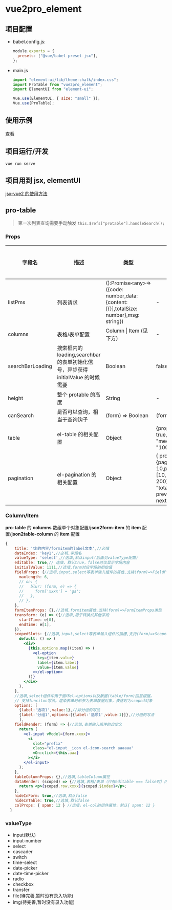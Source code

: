 <!--
 * @Author: zoufengfan
 * @Date: 2022-06-10 10:08:14
 * @LastEditTime: 2022-06-15 11:16:06
 * @LastEditors: zoufengfan
-->

# vue2pro_element

## 项目配置

- babel.config.js:
  ```js
  module.exports = {
    presets: ["@vue/babel-preset-jsx"],
  };
  ```
- main.js

  ```js
  import "element-ui/lib/theme-chalk/index.css";
  import ProTable from "vue2pro_element";
  import ElementUI from "element-ui";

  Vue.use(ElementUI, { size: "small" });
  Vue.use(ProTable);
  ```

## 使用示例

[查看](./src/App.vue)

## 项目运行/开发

```
vue run serve
```

## 项目用到 jsx, elementUI

[jsx-vue2 的使用方法](!https://github.com/vuejs/jsx-vue2)

## pro-table

> 第一次列表查询需要手动触发
> `this.$refs["protable"].handleSearch();`

### Props

| 字段名           | 描述                                                                            | 类型                                                                                    | 默认值                                                                                                     | 可选/必填 |
| ---------------- | ------------------------------------------------------------------------------- | --------------------------------------------------------------------------------------- | ---------------------------------------------------------------------------------------------------------- | --------- |
| listPms          | 列表请求                                                                        | ():Promise\<any\>=>({code: number,data: {content: [{}],totalSize: number},msg: string}) | -                                                                                                          | 必填      |
| columns          | 表格/表单配置                                                                   | Column \| Item (见下方)                                                                 | -                                                                                                          | 必填      |
| searchBarLoading | 搜索框内的 loading,searchbar 的表单初始化信号，异步获得 initialValue 的时候需要 | Boolean                                                                                 | false                                                                                                      | 可选      |
| height           | 整个 protable 的高度                                                            | String                                                                                  | -                                                                                                          | 可选      |
| canSearch        | 是否可以查询，相当于查询钩子                                                    | (form) => Boolean                                                                       | (form) => true                                                                                             | 可选      |
| table            | el-table 的相关配置                                                             | Object                                                                                  | {props: {border: true,size: "medium",height: "100%",}\}                                                    | 可选      |
| pagination       | el-pagination 的相关配置                                                        | Object                                                                                  | { props: {pageSize: 10,pageSizes: [10, 50, 100, 200],layout: "total, sizes, prev, pager, next, jumper",}\} | 可选      |

### Column/Item

**pro-table** 的 **columns** 数组单个对象配置/**json2form-item** 的 **item** 配置/**json2table-column** 的 **item** 配置

```jsx
{
    title: 'th的内容/formitem的label文本',//必填
    dataIndex: 'key1',//必填,字段名
    valueType: 'select',//选填,默认input(后面见valueType配置)
    editable: true,// 选填，默认true，false时仅显示字段内容
    initialValue: 1111,//选填,form对应字段的初始值
    fieldProps: {//选填,input,select等表单输入组件的属性,支持(form)=>FieldProps类型
      maxlength: 6,
      // on: {
      //   blur: (form, e) => {
      //     form['xxxx'] = 'ga';
      //   },
      // },
    },
    formItemProps: {},//选填,formitem属性,支持(form)=>FormItemProps类型
    transform: (e) => ({//选填,用于转换成其他字段
      startTime: e[0],
      endTime: e[1],
    }),
    scopedSlots: {//选填,input,select等表单输入组件的插槽,支持(form)=>ScopedSlots类型
      default: () => (
        <div>
          {this.options.map((item) => (
            <el-option
              key={item.value}
              label={item.label}
              value={item.value}
            ></el-option>
          ))}
        </div>
      ),
    },
    //选填,select组件中用于循环el-options以及数据(table/form)回显根据。
    // 支持funciton写法。渲染表单时形参为表单数据对象，表格时为scoped对象
    options: [
      {label:'选项1',value:1},//非分组的写法
      {label:'分组1',options:[{label:'选项1',value:1}]},//分组的写法
      ],
    fieldRender: (form) => {//选填,表单输入组件的自定义
      return (
        <el-input vModel={form.xxxx}>
          <i
            slot="prefix"
            class="el-input__icon el-icon-search aaaaaa"
            vOn:click={this.aaa}
          ></i>
        </el-input>
      );
    },
    tableColumnProps: {},//选填,tableColumn属性
    dataRender: (scoped) => {//选填,表格/表单（只有editable === false时）内容的自定义，渲染表单内容时scoped为表单数据对象
      return <p>{scoped.row.xxxx}{scoped.$index}</p>;
    },
    hideInForm: true,//选填,默认false
    hideInTable: true,//选填,默认false
    colProps: { span: 12 } //选填，el-col的组件属性，默认{ span: 12 }
  }
```

### valueType

- input(默认)
- input-number
- select
- cascader
- switch
- time-select
- date-picker
- date-time-picker
- radio
- checkbox
- transfer
- file(待完善,暂时没有录入功能)
- img(待完善,暂时没有录入功能)
